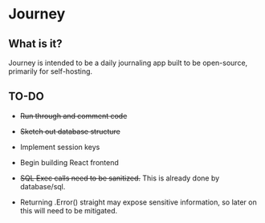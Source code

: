 # Journey
## What is it?
Journey is intended to be a daily journaling app built to be open-source, primarily for self-hosting.

## TO-DO
- ~~Run through and comment code~~
- ~~Sketch out database structure~~
- Implement session keys
- Begin building React frontend

- ~~SQL Exec calls need to be sanitized.~~ This is already done by database/sql.
- Returning .Error() straight may expose sensitive information, so later on this will need to be mitigated.
